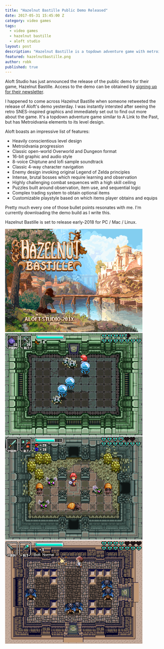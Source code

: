 ```yaml
---
title: "Hazelnut Bastille Public Demo Released"
date: 2017-05-31 15:45:00 Z
category: video games
tags:
  - video games
  - hazelnut bastille
  - aloft studio
layout: post
description: "Hazelnut Bastille is a topdown adventure game with metroidvania elements. Now you can get in on the public demo"
featured: hazelnutbastille.png                                                                      
author: robk
published: true
---
```


Aloft Studio has just announced the release of the public demo for their game, Hazelnut Bastille. Access to the demo can be obtained by [signing up for their newsletter](https://www.aloftstudio.com/).

I happened to come across Hazelnut Bastille when someone retweeted the release of Aloft's demo yesterday. I was instantly intersted after seeing the retro SNES-inspired graphics and immediately set out to find out more about the game. It's a topdown adventure game similar to A Link to the Past, but has Metroidvania elements to its level design.

Aloft boasts an impressive list of features:

* Heavily conscientious level design
* Metroidvania progression
* Classic open-world Overworld and Dungeon format
* 16-bit graphic and audio style
* 8-voice Chiptune and lofi sample soundtrack
* Classic 4-way character navigation
* Enemy design invoking original Legend of Zelda principles
* Intense, brutal bosses which require learning and observation
* Highly challenging combat sequences with a high skill ceiling
* Puzzles built around observation, item use, and sequential logic
* Complex trading system to obtain optional items
* Customizable playstyle based on which items player obtains and equips 

Pretty much every one of those bullet points resonates with me. I'm currently downloading the demo build as I write this.

Hazelnut Bastille is set to release early-2018 for PC / Mac / Linux.

![Hazelnut Bastille Screen](/images/hazelnutbastille/hb1.gif) ![Hazelnut Bastille Screen](/images/hazelnutbastille/hb2.gif)
![Hazelnut Bastille Screen](/images/hazelnutbastille/hb3.gif) ![Hazelnut Bastille Screen](/images/hazelnutbastille/hb4.gif)